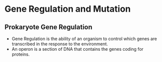 # Gene Regulation and Mutation
## Prokaryote Gene Regulation
- Gene Regulation is the ability of an organism to control which genes are transcribed in the response to the environment.
- An operon is a section of DNA that contains the genes coding for proteins.